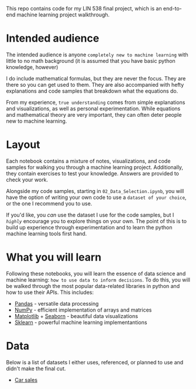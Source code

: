 This repo contains code for my LIN 538 final project, which is an end-to-end machine learning project walkthrough. 

# **Intended audience**

The intended audience is anyone `completely new to machine learning` with little to no math background (it is assumed that you have basic python knowledge, however)

I do include mathematical formulas, but they are never the focus. They are there so you can get used to them. They are also accompanied with hefty explanations and code samples that breakdown what the equations do. 

From my experience, `true understanding` comes from simple explanations and visualizations, as well as personal experimentation. While equations and mathematical theory are very important, they can often deter people new to machine learning.

# **Layout**

Each notebook contains a mixture of notes, visualizations, and code samples for walking you through a machine learning project. Additionally, they contain exercises to test your knowledge. Answers are provided to check your work. 

Alongside my code samples, starting in `02_Data_Selection.ipynb`, you will have the option of writing your own code to use a `dataset of your choice`, or the one I recommend you to use. 

If you'd like, you *can* use the dataset I use for the code samples, but I *`highly`* encourage you to explore things on your own. The point of this is to build up experience through experimentation and to learn the python machine learning tools first hand.

# **What you will learn**

Following these notebooks, you will learn the essence of data science and machine learning: `how to use data to inform decisions`. To do this, you will be walked through the most popular data-related libraries in python and how to use their APIs. This includes:
- [Pandas](https://pandas.pydata.org/about/index.html) - versatile data processing 
- [NumPy](https://numpy.org/) - efficient implementation of arrays and matrices
- [Matplotlib](https://matplotlib.org/stable/gallery/index) + [Seaborn](https://seaborn.pydata.org/) - beautiful data visualizations
- [Sklearn](https://scikit-learn.org/stable/) - powerful machine learning implementantions 



# Data

Below is a list of datasets I either uses, referenced, or planned to use and didn't make the final cut.

- [Car sales](https://www.kaggle.com/datasets/gagandeep16/car-sales?select=Car_sales.csv)
